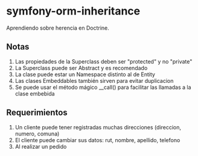 # symfony-orm-inheritance
Aprendiendo sobre herencia en Doctrine.

## Notas
1. Las propiedades de la Superclass deben ser "protected" y no "private"
2. La Superclass puede ser Abstract y es recomendado
3. La clase puede estar un Namespace distinto al de Entity
4. Las clases Embeddables también sirven para evitar duplicacion
5. Se puede usar el método mágico __call() para facilitar las llamadas a la clase embebida

## Requerimientos
1. Un cliente puede tener registradas muchas direcciones (direccion, numero, comuna)
2. El cliente puede cambiar sus datos: rut, nombre, apellido, telefono
3. Al realizar un pedido
